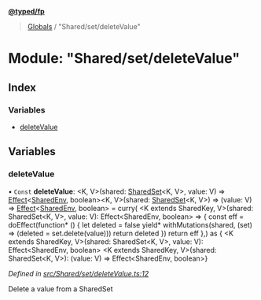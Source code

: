 **[@typed/fp](../README.md)**

> [Globals](../globals.md) / "Shared/set/deleteValue"

# Module: "Shared/set/deleteValue"

## Index

### Variables

* [deleteValue](_shared_set_deletevalue_.md#deletevalue)

## Variables

### deleteValue

• `Const` **deleteValue**: \<K, V>(shared: [SharedSet](../interfaces/_shared_set_sharedset_.sharedset.md)\<K, V>, value: V) => [Effect](_effect_effect_.effect.md)\<[SharedEnv](../interfaces/_shared_core_services_sharedenv_.sharedenv.md), boolean>\<K, V>(shared: [SharedSet](../interfaces/_shared_set_sharedset_.sharedset.md)\<K, V>) => (value: V) => [Effect](_effect_effect_.effect.md)\<[SharedEnv](../interfaces/_shared_core_services_sharedenv_.sharedenv.md), boolean> = curry( \<K extends SharedKey, V>(shared: SharedSet\<K, V>, value: V): Effect\<SharedEnv, boolean> => { const eff = doEffect(function* () { let deleted = false yield* withMutations(shared, (set) => (deleted = set.delete(value))) return deleted }) return eff },) as { \<K extends SharedKey, V>(shared: SharedSet\<K, V>, value: V): Effect\<SharedEnv, boolean> \<K extends SharedKey, V>(shared: SharedSet\<K, V>): (value: V) => Effect\<SharedEnv, boolean>}

*Defined in [src/Shared/set/deleteValue.ts:12](https://github.com/TylorS/typed-fp/blob/ac98ca1/src/Shared/set/deleteValue.ts#L12)*

Delete a value from a SharedSet
